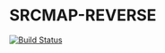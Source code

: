 # SRCMAP-REVERSE

[![Build Status](https://travis-ci.org/intel-hpdd/srcmap-reverse.svg?branch=master)](https://travis-ci.org/intel-hpdd/srcmap-reverse)
